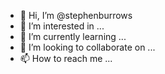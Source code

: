 - 👋 Hi, I’m @stephenburrows
- 👀 I’m interested in ...
- 🌱 I’m currently learning ...
- 💞️ I’m looking to collaborate on ...
- 📫 How to reach me ...

<!---
stephenburrows/stephenburrows is a ✨ special ✨ repository because its `README.md` (this file) appears on your GitHub profile.
You can click the Preview link to take a look at your changes.
--->
